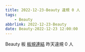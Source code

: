 ```yaml
---
title: 2022-12-23-Beauty 違規 0 人
tags:
    - Beauty
abbrlink: 2022-12-23-Beauty
date: Beauty-2022-12-23 12:00:00
---
```

Beauty 板 [板規連結](https://www.ptt.cc/bbs/Beauty/M.1630069980.A.84B.html)
昨天違規 0 人
